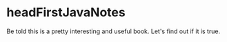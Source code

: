 # headFirstJavaNotes
Be told this is a pretty interesting and useful book.
Let's find out if it is true.

